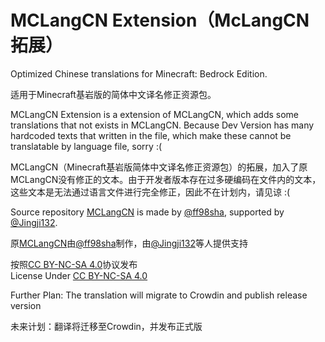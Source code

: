 # MCLangCN Extension（McLangCN拓展）

Optimized Chinese translations for Minecraft: Bedrock Edition.

适用于Minecraft基岩版的简体中文译名修正资源包。


MCLangCN Extension is a extension of MCLangCN, which adds some translations that not exists in MCLangCN. Because Dev Version has many hardcoded texts that written in the file, which make these cannot be translatable by language file, sorry :(

MCLangCN（Minecraft基岩版简体中文译名修正资源包）的拓展，加入了原MCLangCN没有修正的文本。由于开发者版本存在过多硬编码在文件内的文本，这些文本是无法通过语言文件进行完全修正，因此不在计划内，请见谅 :(


Source repository [MCLangCN](https://github.com/ff98sha/mclangcn) is made by [@ff98sha](https://github.com/ff98sha), supported by [@Jingji132](https://github.com/jingji132).  

原[MCLangCN](https://github.com/ff98sha/mclangcn)由[@ff98sha](https://github.com/ff98sha)制作，由[@Jingji132](https://github.com/jingji132)等人提供支持


按照[CC BY-NC-SA 4.0](https://creativecommons.org/licenses/by-nc-sa/4.0/deed.zh-Hans)协议发布<br>
License Under [CC BY-NC-SA 4.0](https://creativecommons.org/licenses/by-nc-sa/4.0/deed)


Further Plan: The translation will migrate to Crowdin and publish release version

未来计划：翻译将迁移至Crowdin，并发布正式版